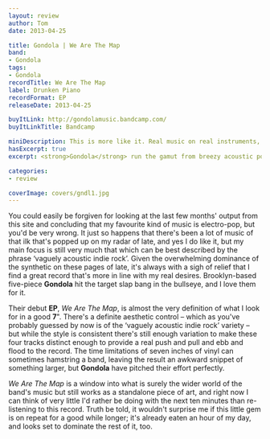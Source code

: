 ```yaml
---
layout: review
author: Tom
date: 2013-04-25

title: Gondola | We Are The Map
band:
- Gondola
tags:
- Gondola
recordTitle: We Are The Map
label: Drunken Piano
recordFormat: EP
releaseDate: 2013-04-25

buyItLink: http://gondolamusic.bandcamp.com/
buyItLinkTitle: Bandcamp

miniDescription: This is more like it. Real music on real instruments, and it's really good.
hasExcerpt: true
excerpt: <strong>Gondola</strong> run the gamut from breezy acoustic pop to rowdy indie with an assured deftness that's never less than charming.

categories:
- review

coverImage: covers/gndl1.jpg
---
```


You could easily be forgiven for looking at the last few months' output from this site and concluding that my favourite kind of music is electro-pop, but you'd be very wrong. It just so happens that there's been a lot of music of that ilk that's popped up on my radar of late, and yes I do like it, but my main focus is still very much that which can be best described by the phrase ‘vaguely acoustic indie rock’. Given the overwhelming dominance of the synthetic on these pages of late, it's always with a sigh of relief that I find a great record that's more in line with my real desires. Brooklyn-based five-piece **Gondola** hit the target slap bang in the bullseye, and I love them for it.

Their debut **EP**, *We Are The Map*, is almost the very definition of what I look for in a good **7**". There's a definite aesthetic control – which as you've probably guessed by now is of the ‘vaguely acoustic indie rock’ variety – but while the style is consistent there's still enough variation to make these four tracks distinct enough to provide a real push and pull and ebb and flood to the record. The time limitations of seven inches of vinyl can sometimes hamstring a band, leaving the result an awkward snippet of something larger, but **Gondola** have pitched their effort perfectly.

*We Are The Map* is a window into what is surely the wider world of the band's music but still works as a standalone piece of art, and right now I can think of very little I'd rather be doing with the next ten minutes than re-listening to this record. Truth be told, it wouldn't surprise me if this little gem is on repeat for a good while longer; it's already eaten an hour of my day, and looks set to dominate the rest of it, too.


